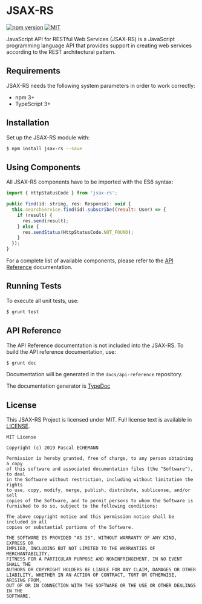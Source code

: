 # JSAX-RS

[![npm version](https://badge.fury.io/js/jsax-rs.svg)](https://www.npmjs.com/package/jsax-rs)
[![MIT](https://img.shields.io/github/license/mashape/apistatus.svg)](https://opensource.org/licenses/mit-license.php)

JavaScript API for RESTful Web Services (JSAX-RS) is a JavaScript programming language API that provides support in creating web services according to the REST architectural pattern.

## Requirements

JSAX-RS needs the following system parameters in order to work correctly:

- npm 3+
- TypeScript 3+

## Installation

Set up the JSAX-RS module with:

```bash
$ npm install jsax-rs --save
```

## Using Components

All JSAX-RS components have to be imported with the ES6 syntax:

```javascript
import { HttpStatusCode } from 'jsax-rs';

public find(id: string, res: Response): void {
  this.searchService.find(id).subscribe((result: User) => {
    if (result) {
      res.send(result);
    } else {
      res.sendStatus(HttpStatusCode.NOT_FOUND);
    }
  });
}
```

For a complete list of available components, please refer to the [API Reference](#api-reference) documentation.

## Running Tests

To execute all unit tests, use:

```bash
$ grunt test
```

## API Reference

The API Reference documentation is not included into the JSAX-RS. To build the API reference documentation, use:

```bash
$ grunt doc
```

Documentation will be generated in the `docs/api-reference` repository.

The documentation generator is [TypeDoc](http://typedoc.org/)

## License
This JSAX-RS Project is licensed under MIT. Full license text is available in [LICENSE](LICENSE).

```
MIT License

Copyright (c) 2019 Pascal ECHEMANN

Permission is hereby granted, free of charge, to any person obtaining a copy
of this software and associated documentation files (the "Software"), to deal
in the Software without restriction, including without limitation the rights
to use, copy, modify, merge, publish, distribute, sublicense, and/or sell
copies of the Software, and to permit persons to whom the Software is
furnished to do so, subject to the following conditions:

The above copyright notice and this permission notice shall be included in all
copies or substantial portions of the Software.

THE SOFTWARE IS PROVIDED "AS IS", WITHOUT WARRANTY OF ANY KIND, EXPRESS OR
IMPLIED, INCLUDING BUT NOT LIMITED TO THE WARRANTIES OF MERCHANTABILITY,
FITNESS FOR A PARTICULAR PURPOSE AND NONINFRINGEMENT. IN NO EVENT SHALL THE
AUTHORS OR COPYRIGHT HOLDERS BE LIABLE FOR ANY CLAIM, DAMAGES OR OTHER
LIABILITY, WHETHER IN AN ACTION OF CONTRACT, TORT OR OTHERWISE, ARISING FROM,
OUT OF OR IN CONNECTION WITH THE SOFTWARE OR THE USE OR OTHER DEALINGS IN THE
SOFTWARE.
```


[asteria-logo-url]: https://raw.githubusercontent.com/asteria-project/asteria/master/assets/logos/asteria-logo-264.png

